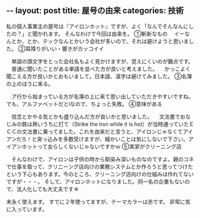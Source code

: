 --
layout: post
title: 屋号の由来
categories: 技術
--

私の個人事業主の屋号は『アイロンホット』ですが、よく「なんでそんなんにしたの？」と聞かれます。
そんなわけで今回は由来を。
①斬新なもの
　イーなんとか、とか、テックなんとかいう会社が多いので、それは避けようと思いました。
②耳障りがいい・響きがカッコイイ

　単語の頭文字をとった会社名もよく見かけますが、覚えにくいのが難点です。
　普通に聞いたことがある単語を並べた方が良いと考えました。
　かっこよく聞こえる方が良いかとおもいまして。日本語、漢字は避けてみました。
③名簿の上のほうに来る。

　ア行から始まっている方が名簿の上に来て思い出していただきやすいですね。でも、アルファベットだとiなので、ちょっと失敗。
④意味がある

　信念とかやる気とかも盛り込んだ方が良いかと思いました。
　文法書でおなじみの鉄は熱いうちに打て（Strike the iron while it is hot）が当時通っていたＥＣＣの文法書に乗ってました。これを由来だと言うと、アイロンじゃなくてアイアンだろ！と突っ込みを多数受けますが、細かいことは気にしないで下さい。アイアンホットって女らしくないじゃないですかｗ
⑤実家がクリーニング店

　そんなわけで、アイロンは子供の時から馴染み深いものなのですよ。親のコネで仕事を取って、クリニーング店向けの業務システムとか作ろうと思ってつけたという下心もあります。今のところ、クリーニング店向けの仕組みは作れてないですが・・・。
そして、アイロンホットになりました。同一名の企業もないので、法人化しても大丈夫です☆

末永く使えます。
すでに２年使ってますが、テーマカラーは赤です。
非常に気に入っています。
